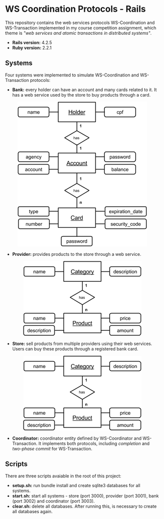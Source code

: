# WS Coordination Protocols - Rails
This repository contains the web services protocols WS-Coordination and WS-Transaction implemented in my course competition assignment, which theme is *"web services and atomic transactions in distributed systems"*.

* **Rails version:** 4.2.5
* **Ruby version:** 2.2.1

## Systems
Four systems were implemented to simulate WS-Coordination and WS-Transaction protocols:
* **Bank:** every holder can have an account and many cards related to it. It has a web service used by the store to buy products through a card.

<p align="center">
  <img src="img/bank.png"/>
</p>

* **Provider:** provides products to the store through a web service.

<p align="center">
  <img src="img/provider.png"/>
</p>

* **Store:** sell products from multiple providers using their web services. Users can buy these products through a registered bank card.

<p align="center">
  <img src="img/provider.png"/>
</p>

* **Coordinator:** coordinator entity defined by WS-Coordinator and WS-Transaction. It implements both protocols, including *completion* and *two-phase commit* for WS-Transaction.

## Scripts

There are three scripts avaiable in the root of this project:

* **setup.sh:** run bundle install and create sqlite3 databases for all systems.
* **start.sh:** start all systems - store (port 3000), provider (port 3001), bank (port 3002) and coordinator (port 3003).
* **clear.sh:** delete all databases. After running this, is necessary to create all databases again.
